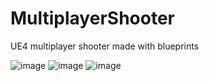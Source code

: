 # MultiplayerShooter
UE4 multiplayer shooter made with blueprints

![image](https://user-images.githubusercontent.com/37480585/134724146-94d8187b-e204-4c6b-b396-8a7986135e1f.png)
![image](https://user-images.githubusercontent.com/37480585/134724860-e8b9c6c3-c5e3-46c2-b225-ad26146bd2f4.png)
![image](https://user-images.githubusercontent.com/37480585/134724656-91e74a3b-b99a-4fe1-a2fc-3a6531e62ba7.png)
